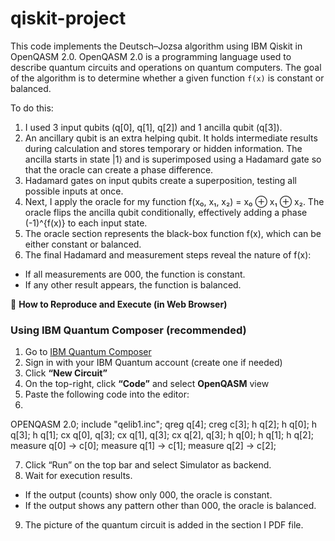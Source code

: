 # qiskit-project
This code implements the Deutsch–Jozsa algorithm using IBM Qiskit in OpenQASM 2.0. OpenQASM 2.0 is a programming language used to describe quantum circuits and operations on quantum computers.
The goal of the algorithm is to determine whether a given function `f(x)` is constant or balanced. 

To do this:
1. I used 3 input qubits (q[0], q[1], q[2]) and 1 ancilla qubit (q[3]).
2. An ancillary qubit is an extra helping qubit. It holds intermediate results during calculation and stores temporary or hidden information. The ancilla starts in state |1⟩ and is superimposed using a Hadamard gate so that the oracle can create a phase difference.
3. Hadamard gates on input qubits create a superposition, testing all possible inputs at once.
4. Next, I apply the oracle for my function f(x₀, x₁, x₂) = x₀ ⊕ x₁ ⊕ x₂. The oracle flips the ancilla qubit conditionally, effectively adding a phase (-1)^{f(x)} to each input state.
5. The oracle section represents the black-box function f(x), which can be either constant or balanced.
6. The final Hadamard and measurement steps reveal the nature of f(x):
- If all measurements are 000, the function is constant.
- If any other result appears, the function is balanced.
     
🧭 **How to Reproduce and Execute (in Web Browser)**

### Using IBM Quantum Composer (recommended)
1. Go to [IBM Quantum Composer](https://quantum.ibm.com/composer)
2. Sign in with your IBM Quantum account (create one if needed)
3. Click **“New Circuit”**
4. On the top-right, click **“Code”** and select **OpenQASM** view
5. Paste the following code into the editor:
6.
OPENQASM 2.0;
include "qelib1.inc";
qreg q[4];
creg c[3];
h q[2];
h q[0];
h q[3];
h q[1];
cx q[0], q[3];
cx q[1], q[3];
cx q[2], q[3];
h q[0];
h q[1];
h q[2];
measure q[0] -> c[0];
measure q[1] -> c[1];
measure q[2] -> c[2];

7. Click “Run” on the top bar and select Simulator as backend.
8. Wait for execution results.
- If the output (counts) show only 000, the oracle is constant.
- If the output shows any pattern other than 000, the oracle is balanced.
9. The picture of the quantum circuit is added in the section I PDF file. 

